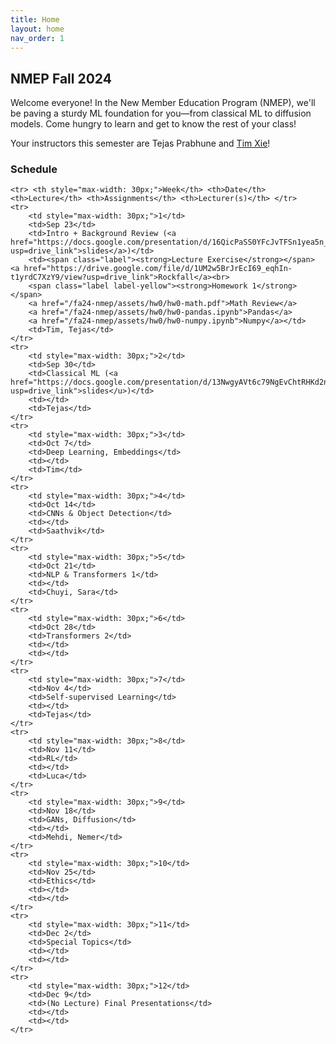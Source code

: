 ```yaml
---
title: Home
layout: home
nav_order: 1
---
```


## NMEP Fall 2024

Welcome everyone!
In the New Member Education Program (NMEP), we'll be paving a sturdy ML foundation for you—from classical ML to diffusion models. Come hungry to learn and get to know the rest of your class!

Your instructors this semester are Tejas Prabhune and [Tim Xie](https://tim-xie.com)!


### Schedule

<table style="table-layout: fixed;">
    <colgroup>
       <col span="1" style="width: 30px;">
       <col span="1" style="width: 60px;">
       <col span="1" style="width: calc(40% - 120px)">
       <col span="1" style="width: calc(60% - 120px)">
       <col span="1" style="width: 150px;">
    </colgroup>

    <tr> <th style="max-width: 30px;">Week</th> <th>Date</th> <th>Lecture</th> <th>Assignments</th> <th>Lecturer(s)</th> </tr>
    <tr>
        <td style="max-width: 30px;">1</td>
        <td>Sep 23</td>
        <td>Intro + Background Review (<a href="https://docs.google.com/presentation/d/16QicPaSS0YFcJvTFSn1yea5n_ORVMcbxCHjeDyoQSKg/edit?usp=drive_link">slides</a>)</td>
        <td><span class="label"><strong>Lecture Exercise</strong></span> <a href="https://drive.google.com/file/d/1UM2w5BrJrEcI69_eqhIn-t1yrdC7XzY9/view?usp=drive_link">Rockfall</a><br> 
        <span class="label label-yellow"><strong>Homework 1</strong></span> 
        <a href="/fa24-nmep/assets/hw0/hw0-math.pdf">Math Review</a> 
        <a href="/fa24-nmep/assets/hw0/hw0-pandas.ipynb">Pandas</a> 
        <a href="/fa24-nmep/assets/hw0/hw0-numpy.ipynb">Numpy</a></td>
        <td>Tim, Tejas</td>
    </tr>
    <tr>
        <td style="max-width: 30px;">2</td>
        <td>Sep 30</td>
        <td>Classical ML (<a href="https://docs.google.com/presentation/d/13NwgyAVt6c79NgEvChtRHKd2ntMheDY2qmMQlMmAAS4/edit?usp=drive_link">slides</u>)</td>
        <td></td>
        <td>Tejas</td>
    </tr>
    <tr>
        <td style="max-width: 30px;">3</td>
        <td>Oct 7</td>
        <td>Deep Learning, Embeddings</td>
        <td></td>
        <td>Tim</td>
    </tr>
    <tr>
        <td style="max-width: 30px;">4</td>
        <td>Oct 14</td>
        <td>CNNs & Object Detection</td>
        <td></td>
        <td>Saathvik</td>
    </tr>
    <tr>
        <td style="max-width: 30px;">5</td>
        <td>Oct 21</td>
        <td>NLP & Transformers 1</td>
        <td></td>
        <td>Chuyi, Sara</td>
    </tr>
    <tr>
        <td style="max-width: 30px;">6</td>
        <td>Oct 28</td>
        <td>Transformers 2</td>
        <td></td>
        <td></td>
    </tr>
    <tr>
        <td style="max-width: 30px;">7</td>
        <td>Nov 4</td>
        <td>Self-supervised Learning</td>
        <td></td>
        <td>Tejas</td>
    </tr>
    <tr>
        <td style="max-width: 30px;">8</td>
        <td>Nov 11</td>
        <td>RL</td>
        <td></td>
        <td>Luca</td>
    </tr>
    <tr>
        <td style="max-width: 30px;">9</td>
        <td>Nov 18</td>
        <td>GANs, Diffusion</td>
        <td></td>
        <td>Mehdi, Nemer</td>
    </tr>
    <tr>
        <td style="max-width: 30px;">10</td>
        <td>Nov 25</td>
        <td>Ethics</td>
        <td></td>
        <td></td>
    </tr>
    <tr>
        <td style="max-width: 30px;">11</td>
        <td>Dec 2</td>
        <td>Special Topics</td>
        <td></td>
        <td></td>
    </tr>
    <tr>
        <td style="max-width: 30px;">12</td>
        <td>Dec 9</td>
        <td>(No Lecture) Final Presentations</td>
        <td></td>
        <td></td>
    </tr>
</table>


[Just the Docs]: https://just-the-docs.github.io/just-the-docs/
[GitHub Pages]: https://docs.github.com/en/pages
[README]: https://github.com/just-the-docs/just-the-docs-template/blob/main/README.md
[Jekyll]: https://jekyllrb.com
[GitHub Pages / Actions workflow]: https://github.blog/changelog/2022-07-27-github-pages-custom-github-actions-workflows-beta/
[use this template]: https://github.com/just-the-docs/just-the-docs-template/generate
